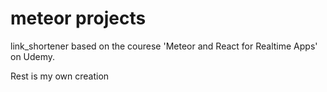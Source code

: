 # meteor projects

link_shortener based on the courese 'Meteor and React for Realtime Apps' on Udemy. 

Rest is my own creation
